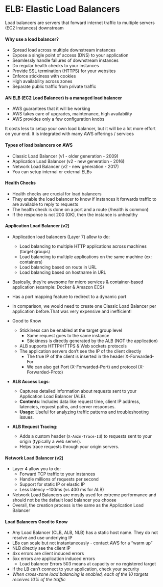 # ELB: Elastic Load Balancers

Load balancers are servers that forward internet traffic to multiple servers (EC2 Instances) downstream

#### Why use a load balancer?

* Spread load across multiple downstream instances
* Expose a single point of access (DNS) to your application
* Seamlessly handle failures of downstream instances
* Do regular health checks to your instances
* Provide SSL termination (HTTPS) for your websites
* Enforce stickiness with cookies
* High availability across zones
* Separate public traffic from private traffic

#### AN ELB (EC2 Load Balancer) is a managed load balancer

* AWS guarantees that it will be working
* AWS takes care of upgrades, maintenance, high availability
* AWS provides only a few configuration knobs

It costs less to setup your own load balancer, but it will be a lot more effort on your end. It is integrated with many
AWS offerings / services

#### Types of load balancers on AWS

* Classic Load Balancer (v1 - older generation - 2009)
* Application Load Balancer (v2 - new generation - 2016)
* Network Load Balancer (v2 - new generation - 2017)
* You can setup internal or external ELBs

#### Health Checks

* Health checks are crucial for load balancers
* They enable the load balancer to know if instances it forwards traffic to are available to reply to requests
* The health check is done on a port and a route (/health is common)
* If the response is not 200 (OK), then the instance is unhealthy

#### Application Load Balancer (v2)

* Application load balancers (Layer 7) allow to do:
    * Load balancing to multiple HTTP applications across machines (target groups)
    * Load balancing to multiple applications on the same machine (ex: containers)
    * Load balancing based on route in URL
    * Load balancing based on hostname in URL
* Basically, they’re awesome for micro services & container-based application (example: Docker & Amazon ECS)
* Has a port mapping feature to redirect to a dynamic port
* In comparison, we would need to create one Classic Load Balancer per application before.That was very expensive and
  inefficient!
* Good to Know
    * Stickiness can be enabled at the target group level
        * Same request goes to the same instance
        * Stickiness is directly generated by the ALB (NOT the application)
    * ALB supports HTTP/HTTPS & Web sockets protocols
    * The application servers don’t see the IP of the client directly
        * The true IP of the client is inserted in the header X-Forwarded-For
        * We can also get Port (X-Forwarded-Port) and protocol (X-Forwarded-Proto)
* **ALB Access Logs**:
    - Captures detailed information about requests sent to your Application Load Balancer (ALB).
    - **Contents**: Includes data like request time, client IP address, latencies, request paths, and server responses.
    - **Usage**: Useful for analyzing traffic patterns and troubleshooting issues.

* **ALB Request Tracing**:
    - Adds a custom header (`X-Amzn-Trace-Id`) to requests sent to your origin (typically a web server).
    - Helps trace requests through your origin servers.


#### Network Load Balancer (v2)

* Layer 4 allow you to do:
    * Forward TCP traffic to your instances
    * Handle millions of requests per second
    * Support for static IP or elastic IP
    * Less latency ~100ms (vs 400 ms for ALB)
* Network Load Balancers are mostly used for extreme performance and should not be the default load balancer you choose
* Overall, the creation process is the same as the Application Load Balancer

#### Load Balancers Good to Know

* Any Load Balancer (CLB, ALB, NLB) has a static host name. They do not resolve and use underlying IP
* LBs can scale but not instantaneously - contact AWS for a “warm up”
* NLB directly see the client IP
* 4xx errors are client induced errors
* 5xx errors are application induced errors
    * Load balancer Errors 503 means at capacity or no registered target
* If the LB can’t connect to your application, check your security 
* _When cross-zone load balancing is enabled, each of the 10 targets receives 10% of the traffic_
